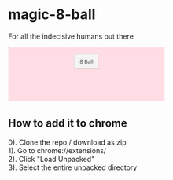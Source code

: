 # magic-8-ball
For all the indecisive humans out there

![Demo](demo.gif)

## How to add it to chrome
0). Clone the repo / download as zip \
1). Go to chrome://extensions/ \
2). Click "Load Unpacked" \
3). Select the entire unpacked directory
